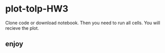 # plot-tolp-HW3
Clone code or download notebook. Then you need to run all cells. You will recieve the plot.
## enjoy
